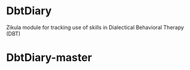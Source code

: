 # DbtDiary

Zikula module for tracking use of skills in Dialectical Behavioral Therapy (DBT)
# DbtDiary-master
